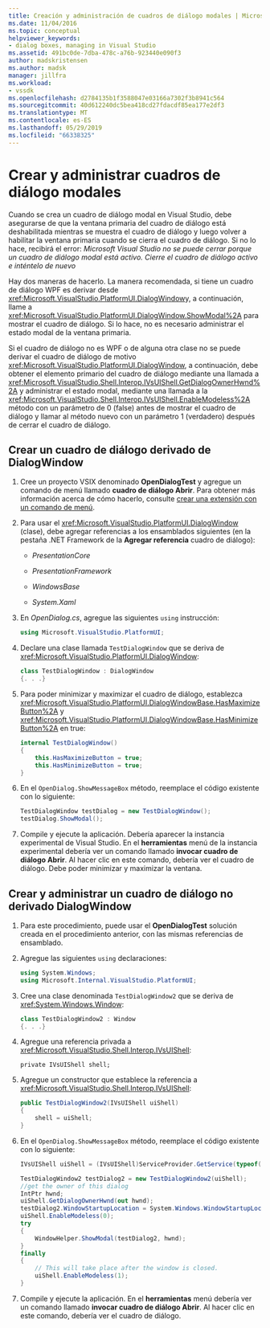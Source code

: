 ```yaml
---
title: Creación y administración de cuadros de diálogo modales | Microsoft Docs
ms.date: 11/04/2016
ms.topic: conceptual
helpviewer_keywords:
- dialog boxes, managing in Visual Studio
ms.assetid: 491bc0de-7dba-478c-a76b-923440e090f3
author: madskristensen
ms.author: madsk
manager: jillfra
ms.workload:
- vssdk
ms.openlocfilehash: d2784135b1f3588047e03166a7302f3b8941c564
ms.sourcegitcommit: 40d612240dc5bea418cd27fdacdf85ea177e2df3
ms.translationtype: MT
ms.contentlocale: es-ES
ms.lasthandoff: 05/29/2019
ms.locfileid: "66338325"
---
```

# <a name="create-and-manage-modal-dialog-boxes"></a>Crear y administrar cuadros de diálogo modales
Cuando se crea un cuadro de diálogo modal en Visual Studio, debe asegurarse de que la ventana primaria del cuadro de diálogo está deshabilitada mientras se muestra el cuadro de diálogo y luego volver a habilitar la ventana primaria cuando se cierra el cuadro de diálogo. Si no lo hace, recibirá el error: *Microsoft Visual Studio no se puede cerrar porque un cuadro de diálogo modal está activo. Cierre el cuadro de diálogo activo e inténtelo de nuevo*

Hay dos maneras de hacerlo. La manera recomendada, si tiene un cuadro de diálogo WPF es derivar desde <xref:Microsoft.VisualStudio.PlatformUI.DialogWindow>y, a continuación, llame a <xref:Microsoft.VisualStudio.PlatformUI.DialogWindow.ShowModal%2A> para mostrar el cuadro de diálogo. Si lo hace, no es necesario administrar el estado modal de la ventana primaria.

Si el cuadro de diálogo no es WPF o de alguna otra clase no se puede derivar el cuadro de diálogo de motivo <xref:Microsoft.VisualStudio.PlatformUI.DialogWindow>, a continuación, debe obtener el elemento primario del cuadro de diálogo mediante una llamada a <xref:Microsoft.VisualStudio.Shell.Interop.IVsUIShell.GetDialogOwnerHwnd%2A> y administrar el estado modal, mediante una llamada a la <xref:Microsoft.VisualStudio.Shell.Interop.IVsUIShell.EnableModeless%2A> método con un parámetro de 0 (false) antes de mostrar el cuadro de diálogo y llamar al método nuevo con un parámetro 1 (verdadero) después de cerrar el cuadro de diálogo.

## <a name="create-a-dialog-box-derived-from-dialogwindow"></a>Crear un cuadro de diálogo derivado de DialogWindow

1. Cree un proyecto VSIX denominado **OpenDialogTest** y agregue un comando de menú llamado **cuadro de diálogo Abrir**. Para obtener más información acerca de cómo hacerlo, consulte [crear una extensión con un comando de menú](../extensibility/creating-an-extension-with-a-menu-command.md).

2. Para usar el <xref:Microsoft.VisualStudio.PlatformUI.DialogWindow> (clase), debe agregar referencias a los ensamblados siguientes (en la pestaña .NET Framework de la **Agregar referencia** cuadro de diálogo):

    - *PresentationCore*

    - *PresentationFramework*

    - *WindowsBase*

    - *System.Xaml*

3. En *OpenDialog.cs*, agregue las siguientes `using` instrucción:

    ```csharp
    using Microsoft.VisualStudio.PlatformUI;
    ```

4. Declare una clase llamada `TestDialogWindow` que se deriva de <xref:Microsoft.VisualStudio.PlatformUI.DialogWindow>:

    ```csharp
    class TestDialogWindow : DialogWindow
    {. . .}
    ```

5. Para poder minimizar y maximizar el cuadro de diálogo, establezca <xref:Microsoft.VisualStudio.PlatformUI.DialogWindowBase.HasMaximizeButton%2A> y <xref:Microsoft.VisualStudio.PlatformUI.DialogWindowBase.HasMinimizeButton%2A> en true:

    ```csharp
    internal TestDialogWindow()
    {
        this.HasMaximizeButton = true;
        this.HasMinimizeButton = true;
    }
    ```

6. En el `OpenDialog.ShowMessageBox` método, reemplace el código existente con lo siguiente:

    ```csharp
    TestDialogWindow testDialog = new TestDialogWindow();
    testDialog.ShowModal();
    ```

7. Compile y ejecute la aplicación. Debería aparecer la instancia experimental de Visual Studio. En el **herramientas** menú de la instancia experimental debería ver un comando llamado **invocar cuadro de diálogo Abrir**. Al hacer clic en este comando, debería ver el cuadro de diálogo. Debe poder minimizar y maximizar la ventana.

## <a name="create-and-manage-a-dialog-box-not-derived-from-dialogwindow"></a>Crear y administrar un cuadro de diálogo no derivado DialogWindow

1. Para este procedimiento, puede usar el **OpenDialogTest** solución creada en el procedimiento anterior, con las mismas referencias de ensamblado.

2. Agregue las siguientes `using` declaraciones:

    ```csharp
    using System.Windows;
    using Microsoft.Internal.VisualStudio.PlatformUI;
    ```

3. Cree una clase denominada `TestDialogWindow2` que se deriva de <xref:System.Windows.Window>:

    ```csharp
    class TestDialogWindow2 : Window
    {. . .}
    ```

4. Agregue una referencia privada a <xref:Microsoft.VisualStudio.Shell.Interop.IVsUIShell>:

    ```
    private IVsUIShell shell;
    ```

5. Agregue un constructor que establece la referencia a <xref:Microsoft.VisualStudio.Shell.Interop.IVsUIShell>:

    ```csharp
    public TestDialogWindow2(IVsUIShell uiShell)
    {
        shell = uiShell;
    }
    ```

6. En el `OpenDialog.ShowMessageBox` método, reemplace el código existente con lo siguiente:

    ```csharp
    IVsUIShell uiShell = (IVsUIShell)ServiceProvider.GetService(typeof(SVsUIShell));

    TestDialogWindow2 testDialog2 = new TestDialogWindow2(uiShell);
    //get the owner of this dialog
    IntPtr hwnd;
    uiShell.GetDialogOwnerHwnd(out hwnd);
    testDialog2.WindowStartupLocation = System.Windows.WindowStartupLocation.CenterOwner;
    uiShell.EnableModeless(0);
    try
    {
        WindowHelper.ShowModal(testDialog2, hwnd);
    }
    finally
    {
        // This will take place after the window is closed.
        uiShell.EnableModeless(1);
    }
    ```

7. Compile y ejecute la aplicación. En el **herramientas** menú debería ver un comando llamado **invocar cuadro de diálogo Abrir**. Al hacer clic en este comando, debería ver el cuadro de diálogo.
